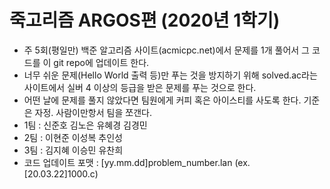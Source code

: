 # 죽고리즘 ARGOS편 (2020년 1학기)

+ 주 5회(평일만) 백준 알고리즘 사이트(acmicpc.net)에서 문제를 1개 풀어서 그 코드를 이 git repo에 업데이트 한다.
+ 너무 쉬운 문제(Hello World 출력 등)만 푸는 것을 방지하기 위해 solved.ac라는 사이트에서 실버 4 이상의 등급을 받은 문제를 푸는 것으로 한다.
+ 어떤 날에 문제를 풀지 않았다면 팀원에게 커피 혹은 아이스티를 사도록 한다. 기준은 자정. 사람이만항서 팀을 쪼갠다.
+ 1팀 : 신준호 김노은 유혜경 김경민
+ 2팀 : 이현준 이성복 추인성
+ 3팀 : 김지혜 이승민 유찬희
+ 코드 업데이트 포맷 : [yy.mm.dd]problem_number.lan (ex. [20.03.22]1000.c)
